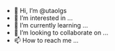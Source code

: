 - 👋 Hi, I’m @utaolgs
- 👀 I’m interested in ...
- 🌱 I’m currently learning ...
- 💞️ I’m looking to collaborate on ...
- 📫 How to reach me ...

<!---
utaolgs/utaolgs is a ✨ special ✨ repository because its `README.md` (this file) appears on your GitHub profile.
You can click the Preview link to take a look at your changes.
--->
